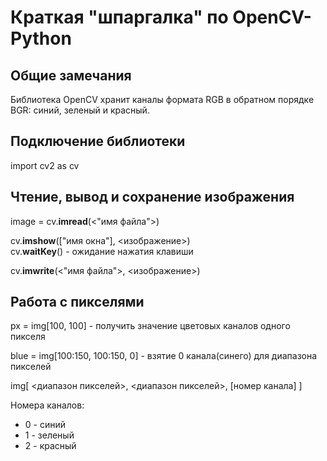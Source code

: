 # Краткая "шпаргалка" по OpenCV-Python

## Общие замечания

Библиотека OpenCV хранит каналы формата RGB в обратном порядке BGR: синий, зеленый и красный.



## Подключение библиотеки

import cv2 as cv

## Чтение, вывод и сохранение изображения

image = cv.**imread**(<"имя файла">)

cv.**imshow**(["имя окна"], <изображение>)</br>
cv.**waitKey**() - ожидание нажатия клавиши

cv.**imwrite**(<"имя файла">, <изображение>)

## Работа с пикселями

px = img[100, 100] - получить значение цветовых каналов одного пикселя

blue = img[100:150, 100:150, 0] - взятие 0 канала(синего) для диапазона пикселей

img[ <диапазон пикселей>, <диапазон пикселей>, [номер канала] ]

Номера каналов:

* 0 - синий
* 1 - зеленый
* 2 - красный